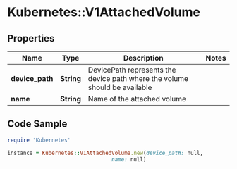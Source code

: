 # Kubernetes::V1AttachedVolume

## Properties

Name | Type | Description | Notes
------------ | ------------- | ------------- | -------------
**device_path** | **String** | DevicePath represents the device path where the volume should be available | 
**name** | **String** | Name of the attached volume | 

## Code Sample

```ruby
require 'Kubernetes'

instance = Kubernetes::V1AttachedVolume.new(device_path: null,
                                 name: null)
```


